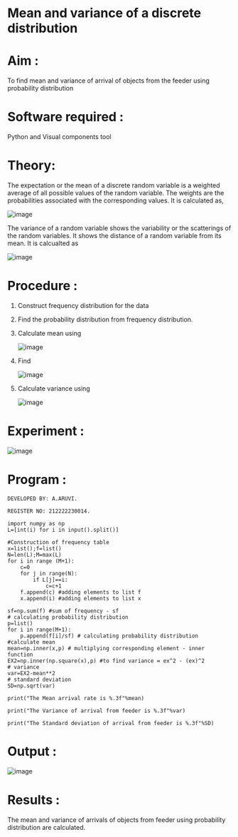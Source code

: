 #  Mean and variance of a discrete  distribution


# Aim : 

To find mean and variance of arrival of objects from the feeder using probability distribution


# Software required :  

Python and Visual components tool

# Theory:

The expectation or the mean of a discrete random variable is a weighted average of all possible
values of the random variable. The weights are the probabilities associated with the corresponding values. 
It is calculated as,

![image](https://user-images.githubusercontent.com/103921593/192938463-e34177f4-f188-48a0-bda2-8f6d1d660ed2.png)

The variance of a random variable shows the variability or the scatterings of the random variables.
It shows the distance of a random variable from its mean. It is calcualted as

![image](https://user-images.githubusercontent.com/103921593/192938695-99fedc01-34d5-4d36-84df-5880e766ed0c.png)


# Procedure :

1. Construct frequency distribution for the data

2. Find the  probability distribution from frequency distribution.

3. Calculate mean using 
   
   ![image](https://user-images.githubusercontent.com/103921593/192940431-03b81777-c54d-4286-b4f4-82dfe7666b4c.png)

4. Find  
   
      ![image](https://user-images.githubusercontent.com/103921593/192940255-2d9dd746-6875-4a6d-877b-6da6cdb96ab1.png)

5.  Calculate variance using 
  
      ![image](https://user-images.githubusercontent.com/103921593/192942852-913550a9-fabe-4a55-b956-0487b18bbd97.png)


# Experiment :

![image](https://user-images.githubusercontent.com/103921593/229993174-5b67e57e-3e01-4ac4-9f83-410a932b22bf.png)

# Program :
```
DEVELOPED BY: A.ARUVI.

REGISTER NO: 212222230014.

import numpy as np
L=[int(i) for i in input().split()]

#Construction of frequency table
x=list();f=list()
N=len(L);M=max(L)
for i in range (M+1):
    c=0
    for j in range(N):
        if L[j]==i:
            c=c+1
    f.append(c) #adding elements to list f
    x.append(i) #adding elements to list x

sf=np.sum(f) #sum of frequency - sf
# calculating probability distribution
p=list()
for i in range(M+1):
    p.append(f[i]/sf) # calculating probability distribution
#calculate mean
mean=np.inner(x,p) # multiplying corresponding element - inner function
EX2=np.inner(np.square(x),p) #to find variance = ex^2 - (ex)^2
# variance
var=EX2-mean**2 
# standard deviation
SD=np.sqrt(var)

print("The Mean arrival rate is %.3f"%mean)

print("The Variance of arrival from feeder is %.3f"%var)

print("The Standard deviation of arrival from feeder is %.3f"%SD)
```


# Output : 
![image](https://github.com/Anandanaruvi/Mean-and-Variance/assets/120443233/e163c0ba-cf37-4388-a36b-c5812f7c338e)

# Results :
The mean and variance of arrivals of objects from feeder using probability distribution are calculated.

